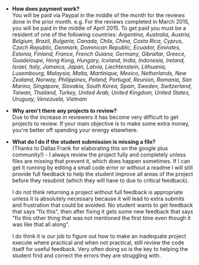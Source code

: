 * **How does payment work?** <br>
  You will be paid via Paypal in the middle of the month for the reviews done in the prior month.
e.g. For the reviews completed in March 2015, you will be paid in the middle of April 2015. To get paid you must be a resident of one of the following countries: *Argentina, Australia, Austria, Belgium, Brazil, Bulgaria, Canada, Chile, China, Costa Rica, Cyprus, Czech Republic, Denmark, Dominican Republic, Ecuador, Emirates, Estonia, Finland, France, French Guiana, Germany, Gibraltar, Greece, Guadeloupe, Hong Kong, Hungary, Iceland, India, Indonesia, Ireland, Israel, Italy, Jamaica, Japan, Latvia, Liechtenstein, Lithuania, Luxembourg, Malaysia, Malta, Martinique, Mexico, Netherlands, New Zealand, Norway, Philippines, Poland, Portugal, Reunion, Romania, San Marino, Singapore, Slovakia, South Korea, Spain, Sweden, Switzerland, Taiwan, Thailand, Turkey, United Arab, United Kingdom, United States, Uruguay, Venezuela, Vietnam*

* **Why aren't there any projects to review?**<br>
Due to the increase in reviewers it has become very difficult to get projects to review. If your main objective is to make some extra money, you're better off spending your energy elsewhere.

* **What do I do if the student submission is missing a file?** <br>
(Thanks to Dallas Frank for elaborating this on the google plus community!) - I always review the project fully and completely unless files are missing that prevent it, which does happen sometimes.  If I can get it running by editing a small code error or without a readme I will still provide full feedback to help the student improve all areas of the project before they resubmit (which they will have to due to critical feedback).

  I do not think returning a project without full feedback is appropriate unless it is absolutely necessary because it will lead to extra submits and frustration that could be avoided.  No student wants to get feedback that says "fix this", then after fixing it gets some new feedback that says "fix this other thing that was not mentioned the first time even though it was like that all along".

  I do think it is our job to figure out how to make an inadequate project execute where practical and when not practical, still review the code itself for useful feedback.  Very often doing so is the key to helping the student find and correct the errors they are struggling with.﻿
